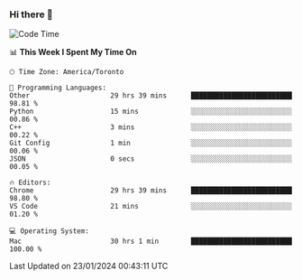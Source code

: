 ### Hi there 👋


<!--START_SECTION:waka-->
![Code Time](http://img.shields.io/badge/Code%20Time-1%2C577%20hrs%207%20mins-blue)

📊 **This Week I Spent My Time On** 

```text
🕑︎ Time Zone: America/Toronto

💬 Programming Languages: 
Other                    29 hrs 39 mins      █████████████████████████   98.81 % 
Python                   15 mins             ░░░░░░░░░░░░░░░░░░░░░░░░░   00.86 % 
C++                      3 mins              ░░░░░░░░░░░░░░░░░░░░░░░░░   00.22 % 
Git Config               1 min               ░░░░░░░░░░░░░░░░░░░░░░░░░   00.06 % 
JSON                     0 secs              ░░░░░░░░░░░░░░░░░░░░░░░░░   00.05 % 

🔥 Editors: 
Chrome                   29 hrs 39 mins      █████████████████████████   98.80 % 
VS Code                  21 mins             ░░░░░░░░░░░░░░░░░░░░░░░░░   01.20 % 

💻 Operating System: 
Mac                      30 hrs 1 min        █████████████████████████   100.00 % 
```


 Last Updated on 23/01/2024 00:43:11 UTC
<!--END_SECTION:waka-->

<!--
**SillyPasty/SillyPasty** is a ✨ _special_ ✨ repository because its `README.md` (this file) appears on your GitHub profile.

Here are some ideas to get you started:

- 🔭 I’m currently working on ...
- 🌱 I’m currently learning ...
- 👯 I’m looking to collaborate on ...
- 🤔 I’m looking for help with ...
- 💬 Ask me about ...
- 📫 How to reach me: ...
- 😄 Pronouns: ...
- ⚡ Fun fact: ...
-->


